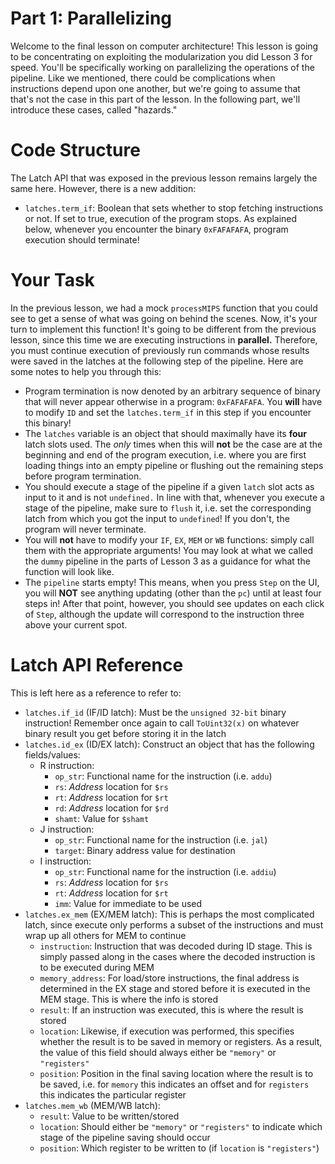 # Part 1: Parallelizing
Welcome to the final lesson on computer architecture! This lesson is going to be
concentrating on exploiting the modularization you did Lesson 3 for speed. You'll
be specifically working on parallelizing the operations of the pipeline. Like we
mentioned, there could be complications when instructions depend upon one another,
but we're going to assume that that's not the case in this part of the lesson. In the
following part, we'll introduce these cases, called "hazards."

# Code Structure
The Latch API that was exposed in the previous lesson remains largely the same here. 
However, there is a new addition: 

- `latches.term_if`: Boolean that sets whether to stop fetching instructions or not. If
set to true, execution of the program stops. As explained below, whenever you encounter
the binary  `0xFAFAFAFA`, program execution should terminate!

# Your Task
In the previous lesson, we had a mock `processMIPS` function that you could see
to get a sense of what was going on behind the scenes. Now, it's your turn to implement this
function! It's going to be different from the previous lesson, since this time we
are executing instructions in **parallel.** Therefore, you must continue execution 
of previously run commands whose results were saved in the latches at the
following step of the pipeline. Here are some notes to help you through this:

- Program termination is now denoted by an arbitrary sequence of binary that will never
appear otherwise in a program: `0xFAFAFAFA`. You **will** have to modify `ID` and set
the `latches.term_if` in this step if you encounter this binary!
- The `latches` variable is an object that should maximally have its **four**
latch slots used. The *only* times when this will **not** be the case are at the 
beginning and end of the program execution, i.e. where you are first loading things 
into an empty pipeline or flushing out the remaining steps before program termination.
- You should execute a stage of the pipeline if a given `latch` slot acts as input to it
and is not `undefined.` In line with that, whenever you execute a stage of the pipeline,
make sure to `flush` it, i.e. set the corresponding latch from which you got the input
to `undefined`! If you don't, the program will never terminate.
- You will **not** have to modify your `IF`, `EX`, `MEM` or `WB` functions:
simply call them with the appropriate arguments! You may look at what we called the `dummy`
pipeline in the parts of Lesson 3 as a guidance for what the function will look like.
- The `pipeline` starts empty! This means, when you press `Step` on the UI, you will 
**NOT** see anything updating (other than the `pc`) until at least four steps in! After
that point, however, you should see updates on each click of `Step`, although the update
will correspond to the instruction three above your current spot.

# Latch API Reference
This is left here as a reference to refer to:

- `latches.if_id` (IF/ID latch): Must be the `unsigned 32-bit` binary instruction! Remember once
  again to call `ToUint32(x)` on whatever binary result you get before storing it in the latch
- `latches.id_ex` (ID/EX latch): Construct an object that has the following fields/values:
  - R instruction: 
    - `op_str`: Functional name for the instruction (i.e. `addu`)
    - `rs`: *Address* location for `$rs`
    - `rt`: *Address* location for `$rt`
    - `rd`: *Address* location for `$rd`
    - `shamt`: Value for `$shamt`
  - J instruction: 
    - `op_str`: Functional name for the instruction (i.e. `jal`)
    - `target`: Binary address value for destination
  - I instruction: 
    - `op_str`: Functional name for the instruction (i.e. `addiu`)
    - `rs`: *Address* location for `$rs`
    - `rt`: *Address* location for `$rt`
    - `imm`: Value for immediate to be used
- `latches.ex_mem` (EX/MEM latch): This is perhaps the most complicated latch, since execute
  only performs a subset of the instructions and must wrap up all others for MEM to continue
  - `instruction`: Instruction that was decoded during ID stage. This is simply passed along
  in the cases where the decoded instruction is to be executed during MEM
  - `memory_address`: For load/store instructions, the final address is determined in the EX
  stage and stored before it is executed in the MEM stage. This is where the info is stored
  - `result`: If an instruction was executed, this is where the result is stored
  - `location`: Likewise, if execution was performed, this specifies whether the result is
  to be saved in memory or registers. As a result, the value of this field should always either
  be `"memory"` or `"registers"`
  - `position`: Position in the final saving location where the result is to be saved, i.e. for
  `memory` this indicates an offset and for `registers` this indicates the particular register 
- `latches.mem_wb` (MEM/WB latch): 
  - `result`: Value to be written/stored
  - `location`: Should either be `"memory"` or `"registers"` to indicate which stage of the
  pipeline saving should occur
  - `position`: Which register to be written to (if `location` is `"registers"`)
